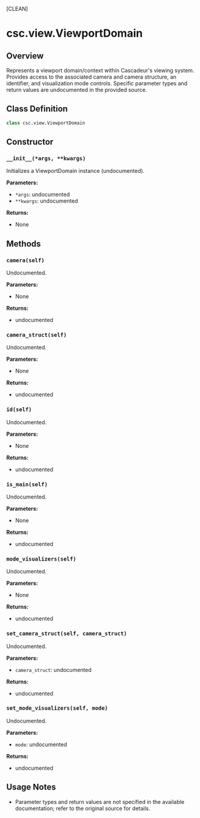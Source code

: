 [CLEAN]

# csc.view.ViewportDomain

## Overview
Represents a viewport domain/context within Cascadeur's viewing system. 
Provides access to the associated camera and camera structure, an identifier, and visualization mode controls. 
Specific parameter types and return values are undocumented in the provided source.

## Class Definition
```python
class csc.view.ViewportDomain
```

## Constructor

### `__init__(*args, **kwargs)`
Initializes a ViewportDomain instance (undocumented).

**Parameters:**
- `*args`: undocumented
- `**kwargs`: undocumented

**Returns:**
- None

## Methods

### `camera(self)`
Undocumented.

**Parameters:**
- None

**Returns:**
- undocumented

### `camera_struct(self)`
Undocumented.

**Parameters:**
- None

**Returns:**
- undocumented

### `id(self)`
Undocumented.

**Parameters:**
- None

**Returns:**
- undocumented

### `is_main(self)`
Undocumented.

**Parameters:**
- None

**Returns:**
- undocumented

### `mode_visualizers(self)`
Undocumented.

**Parameters:**
- None

**Returns:**
- undocumented

### `set_camera_struct(self, camera_struct)`
Undocumented.

**Parameters:**
- `camera_struct`: undocumented

**Returns:**
- undocumented

### `set_mode_visualizers(self, mode)`
Undocumented.

**Parameters:**
- `mode`: undocumented

**Returns:**
- undocumented

## Usage Notes
- Parameter types and return values are not specified in the available documentation; refer to the original source for details.

